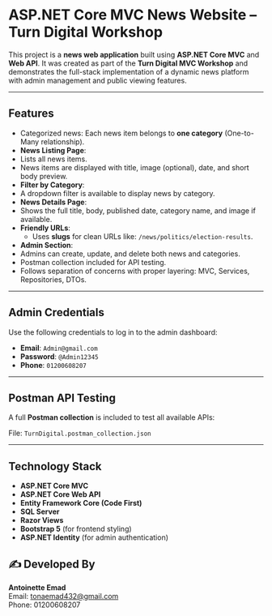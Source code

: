 #  ASP.NET Core MVC News Website – Turn Digital Workshop

This project is a **news web application** built using **ASP.NET Core MVC** and **Web API**. It was created as part of the **Turn Digital MVC Workshop** and demonstrates the full-stack implementation of a dynamic news platform with admin management and public viewing features.

---

##  Features

-  Categorized news: Each news item belongs to **one category** (One-to-Many relationship).
-  **News Listing Page**:
  - Lists all news items.
  - News items are displayed with title, image (optional), date, and short body preview.
-  **Filter by Category**:
  - A dropdown filter is available to display news by category.
-  **News Details Page**:
  - Shows the full title, body, published date, category name, and image if available.
- **Friendly URLs**:
  - Uses **slugs** for clean URLs like: `/news/politics/election-results`.
-  **Admin Section**:
  - Admins can create, update, and delete both news and categories.
-  Postman collection included for API testing.
-  Follows separation of concerns with proper layering: MVC, Services, Repositories, DTOs.

---

## Admin Credentials

Use the following credentials to log in to the admin dashboard:

- **Email**: `Admin@gmail.com`  
- **Password**: `@Admin12345`  
- **Phone**: `01200608207`

---

##  Postman API Testing

A full **Postman collection** is included to test all available APIs:

 File: `TurnDigital.postman_collection.json`

---

## Technology Stack

- **ASP.NET Core MVC**
- **ASP.NET Core Web API**
- **Entity Framework Core (Code First)**
- **SQL Server**
- **Razor Views**
- **Bootstrap 5** (for frontend styling)
- **ASP.NET Identity** (for admin authentication)


## ✍️ Developed By

**Antoinette Emad**  
 Email: [tonaemad432@gmail.com](mailto:tonaemad432@gmail.com)  
 Phone: 01200608207
